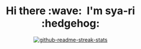 <h1 align='center'>Hi there :wave:&nbsp; I'm sya-ri :hedgehog:</h2>

<p align='center'>
  <a href="https://git.io/streak-stats"><img src="https://github-readme-streak-stats.herokuapp.com?user=sya-ri&date_format=%5BY.%5Dn.j" alt="github-readme-streak-stats" /></a>
</p>
